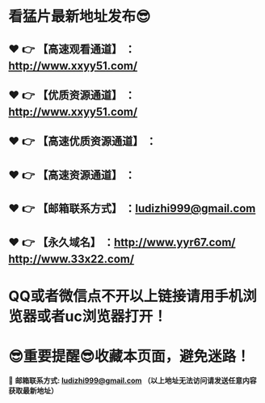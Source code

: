 # 看猛片最新地址发布:sunglasses:
:heart: :point_right: 【高速观看通道】 ：http://www.xxyy51.com/
------
:heart: :point_right: 【优质资源通道】 ：http://www.xxyy51.com/
------
:heart: :point_right: 【高速优质资源通道】 ：
------
:heart: :point_right: 【高速资源通道】 ：
------
:heart: :point_right: 【邮箱联系方式】 ：ludizhi999@gmail.com
------
:heart: :point_right: 【永久域名】 ：http://www.yyr67.com/     http://www.33x22.com/ 
------
# QQ或者微信点不开以上链接请用手机浏览器或者uc浏览器打开！
# :sunglasses:重要提醒:sunglasses:收藏本页面，避免迷路！
:e-mail: __邮箱联系方式: ludizhi999@gmail.com （以上地址无法访问请发送任意内容获取最新地址）__
